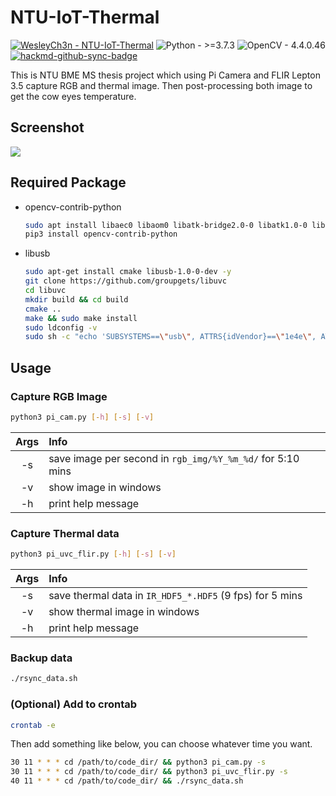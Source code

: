 # NTU-IoT-Thermal

[![WesleyCh3n - NTU-IoT-Thermal](https://img.shields.io/badge/WesleyCh3n-NTU--IoT--Thermal-2ea44f?logo=github)](https://github.com/WesleyCh3n/NTU-IoT-Thermal)
![Python - >=3.7.3](https://img.shields.io/badge/Python->=3.7.3-informational?logo=Python) 
![OpenCV - 4.4.0.46](https://img.shields.io/badge/OpenCV-4.4.0.46-informational?logo=OpenCV)
[![hackmd-github-sync-badge](https://hackmd.io/Ssdg5RdgT7qWq_nrwQcSHA/badge)](https://hackmd.io/Ssdg5RdgT7qWq_nrwQcSHA)

This is NTU BME MS thesis project which using Pi Camera and FLIR Lepton 3.5 capture RGB and thermal image. Then post-processing both image to get the cow eyes temperature.

## Screenshot

![](https://i.imgur.com/gidqbM4.png)

## Required Package
- opencv-contrib-python
    ```bash
    sudo apt install libaec0 libaom0 libatk-bridge2.0-0 libatk1.0-0 libatlas3-base libatspi2.0-0 libavcodec58 libavformat58 libavutil56 libbluray2 libcairo-gobject2 libcairo2 libchromaprint1 libcodec2-0.8.1 libcroco3 libdatrie1 libdrm2 libepoxy0 libfontconfig1 libgdk-pixbuf2.0-0 libgfortran5 libgme0 libgraphite2-3 libgsm1 libgtk-3-0 libharfbuzz0b libhdf5-103 libilmbase23 libjbig0 libmp3lame0 libmpg123-0 libogg0 libopenexr23 libopenjp2-7 libopenmpt0 libopus0 libpango-1.0-0 libpangocairo-1.0-0 libpangoft2-1.0-0 libpixman-1-0 librsvg2-2 libshine3 libsnappy1v5 libsoxr0 libspeex1 libssh-gcrypt-4 libswresample3 libswscale5 libsz2 libthai0 libtheora0 libtiff5 libtwolame0 libva-drm2 libva-x11-2 libva2 libvdpau1 libvorbis0a libvorbisenc2 libvorbisfile3 libvpx5 libwavpack1 libwayland-client0 libwayland-cursor0 libwayland-egl1 libwebp6 libwebpmux3 libx264-155 libx265-165 libxcb-render0 libxcb-shm0 libxcomposite1 libxcursor1 libxdamage1 libxfixes3 libxi6 libxinerama1 libxkbcommon0 libxrandr2 libxrender1 libxvidcore4 libzvbi0
    pip3 install opencv-contrib-python
    ```
- libusb
    ```bash
    sudo apt-get install cmake libusb-1.0-0-dev -y
    git clone https://github.com/groupgets/libuvc
    cd libuvc 
    mkdir build && cd build
    cmake ..
    make && sudo make install
    sudo ldconfig -v
    sudo sh -c "echo 'SUBSYSTEMS==\"usb\", ATTRS{idVendor}==\"1e4e\", ATTRS{idProduct}==\"0100\", SYMLINK+=\"pt1\", GROUP=\"usb\", MODE=\"666\"' > /etc/udev/rules.d/99-pt1.rules"
    ```

## Usage

### Capture RGB Image

```bash
python3 pi_cam.py [-h] [-s] [-v]
```

| Args | Info                                                       |
|:----:|:---------------------------------------------------------- |
|  -s  | save image per second in `rgb_img/%Y_%m_%d/` for 5:10 mins |
|  -v  | show image in windows                                      |
|  -h  | print help message                                         |

### Capture Thermal data

```bash
python3 pi_uvc_flir.py [-h] [-s] [-v]
```

| Args | Info                                                      |
|:----:|:--------------------------------------------------------- |
|  -s  | save thermal data in `IR_HDF5_*.HDF5` (9 fps)  for 5 mins |
|  -v  | show thermal image in windows                             |
|  -h  | print help message                                        |

### Backup data

```bash
./rsync_data.sh
```

### (Optional) Add to crontab

```bash
crontab -e
```

Then add something like below, you can choose whatever time you want.

```bash
30 11 * * * cd /path/to/code_dir/ && python3 pi_cam.py -s
30 11 * * * cd /path/to/code_dir/ && python3 pi_uvc_flir.py -s
40 11 * * * cd /path/to/code_dir/ && ./rsync_data.sh
```